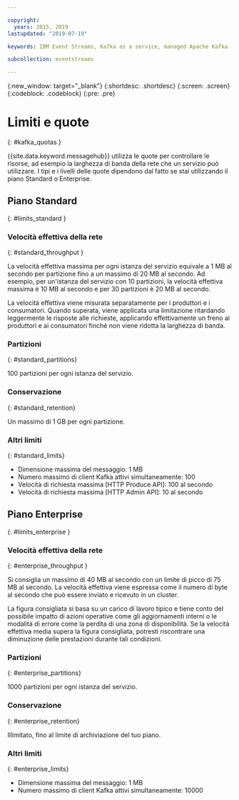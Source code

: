 ```yaml
---

copyright:
  years: 2015, 2019
lastupdated: "2019-07-19"

keywords: IBM Event Streams, Kafka as a service, managed Apache Kafka

subcollection: eventstreams

---
```


{:new_window: target="_blank"}
{:shortdesc: .shortdesc}
{:screen: .screen}
{:codeblock: .codeblock}
{:pre: .pre}


# Limiti e quote
{: #kafka_quotas }

{{site.data.keyword.messagehub}} utilizza le quote per controllare le risorse, ad esempio la larghezza di banda della rete che un servizio può utilizzare. I tipi e i livelli delle quote dipendono dal fatto se stai utilizzando il piano Standard o Enterprise.

## Piano Standard
{: #limits_standard }

### Velocità effettiva della rete
{: #standard_throughput }

La velocità effettiva massima per ogni istanza del servizio equivale a 1 MB al secondo per partizione fino a un massimo di 20 MB al secondo. Ad esempio, per un'istanza del servizio con 10 partizioni, la velocità effettiva massima è 10 MB al secondo e per 30 partizioni è 20 MB al secondo.

La velocità effettiva viene misurata separatamente per i produttori e i consumatori. Quando superata, viene applicata una limitazione ritardando leggermente le risposte alle richieste, applicando effettivamente un freno ai produttori e ai consumatori finché non viene ridotta la larghezza di banda.

### Partizioni
{: #standard_partitions}

100 partizioni per ogni istanza del servizio.

### Conservazione
{: #standard_retention}

Un massimo di 1 GB per ogni partizione.

### Altri limiti
{: #standard_limits}

* Dimensione massima del messaggio: 1 MB
* Numero massimo di client Kafka attivi simultaneamente: 100
* Velocità di richiesta massima [HTTP Produce API]: 100 al secondo
* Velocità di richiesta massima [HTTP Admin API]: 10 al secondo

## Piano Enterprise
{: #limits_enterprise }

### Velocità effettiva della rete
{: #enterprise_throughput }

Si consiglia un massimo di 40 MB al secondo con un limite di picco di 75 MB al secondo. La velocità effettiva viene espressa come il numero di byte al secondo che può essere inviato e ricevuto in un cluster.

La figura consigliata si basa su un carico di lavoro tipico e tiene conto del possibile impatto di azioni operative come gli aggiornamenti interni o le modalità di errore come la perdita di una zona di disponibilità. Se la velocità effettiva media supera la figura consigliata, potresti riscontrare una diminuzione delle prestazioni durante tali condizioni.


### Partizioni
{: #enterprise_partitions}

1000 partizioni per ogni istanza del servizio.

### Conservazione
{: #enterprise_retention}

Illimitato, fino al limite di archiviazione del tuo piano.

### Altri limiti
{: #enterprise_limits}

*  Dimensione massima del messaggio: 1 MB
*  Numero massimo di client Kafka attivi simultaneamente: 10000





















